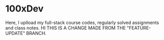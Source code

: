 # 100xDev 
Here, I uplload my full-stack course codes, regularly solved assignments and class notes.
HI THIS IS A CHANGE MADE FROM THE "FEATURE-UPDATE" BRANCH.
